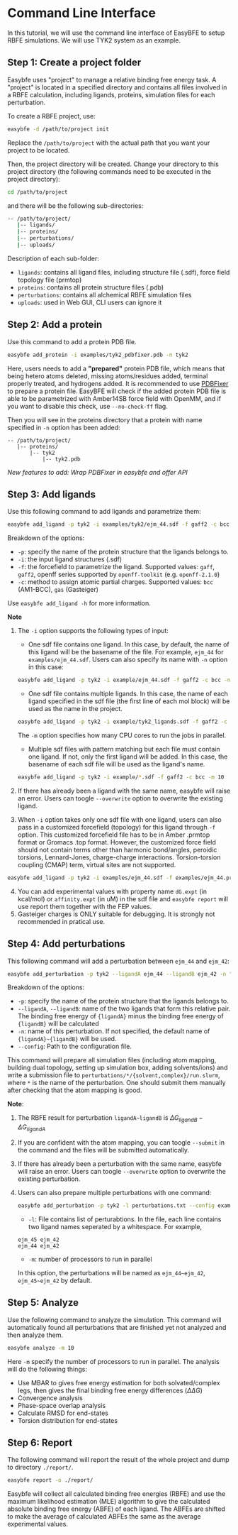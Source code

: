 # Command Line Interface

In this tutorial, we will use the command line interface of EasyBFE to setup RBFE simulations. We will use TYK2 system as an example.

## Step 1: Create a project folder

Easybfe uses "project" to manage a relative binding free energy task. A "project" is located in a specified directory and contains all files involved in a RBFE calculation, including ligands, proteins, simulation files for each perturbation.

To create a RBFE project, use:
```bash
easybfe -d /path/to/project init
```
Replace the `/path/to/project` with the actual path that you want your project to be located.

Then, the project directory will be created. Change your directory to this project directory (the following commands need to be executed in the project directory):
```bash
cd /path/to/project
```

and there will be the following sub-directories:

```bash
-- /path/to/project/
   |-- ligands/
   |-- proteins/
   |-- perturbations/
   |-- uploads/
```
Description of each sub-folder:
+ `ligands`: contains all ligand files, including structure file (.sdf), force field topology file (prmtop)
+ `proteins`: contains all protein structure files (.pdb)
+ `perturbations`: contains all alchemical RBFE simulation files
+ `uploads`: used in Web GUI, CLI users can ignore it

## Step 2: Add a protein

Use this command to add a protein PDB file.

```bash
easybfe add_protein -i examples/tyk2_pdbfixer.pdb -n tyk2
```
Here, users needs to add a **"prepared"** protein PDB file, which means that being hetero atoms deleted, missing atoms/residues added, terminal properly treated, and hydrogens added. It is recommended to use [PDBFixer](https://github.com/openmm/pdbfixer) to prepare a protein file. EasyBFE will check if the added protein PDB file is able to be parametrized with Amber14SB force field with OpenMM, and if you want to disable this check, use `--no-check-ff` flag.

Then you will see in the proteins directory that a protein with name specified in `-n` option has been added:

```
-- /path/to/project/
   |-- proteins/
       |-- tyk2
           |-- tyk2.pdb
```

*New features to add: Wrap PDBFixer in easybfe and offer API*

## Step 3: Add ligands

Use this following command to add ligands and parametrize them:
```bash
easybfe add_ligand -p tyk2 -i examples/tyk2/ejm_44.sdf -f gaff2 -c bcc
```
Breakdown of the options:
+ `-p`: specify the name of the protein structure that the ligands belongs to.
+ `-i`: the input ligand structures (.sdf)
+ `-f`: the forcefield to parametrize the ligand. Supported values: `gaff`, `gaff2`, openff series supported by `openff-toolkit` (e.g. `openff-2.1.0`)
+ `-c`: method to assign atomic partial charges. Supported values: `bcc` (AM1-BCC), `gas` (Gasteiger)

Use `easybfe add_ligand -h` for more information.

**Note**

1. The `-i` option supports the following types of input:

   + One sdf file contains one ligand. In this case, by default, the name of this ligand will be the basename of the file. For example, `ejm_44` for `examples/ejm_44.sdf`. Users can also specify its name with `-n` option in this case:

   ```bash
   easybfe add_ligand -p tyk2 -i example/ejm_44.sdf -f gaff2 -c bcc -n ejm_44_custom_name
   ```

   + One sdf file contains multiple ligands. In this case, the name of each ligand specified in the sdf file (the first line of each mol block) will be used as the name in the project.

   ```bash
   easybfe add_ligand -p tyk2 -i example/tyk2_ligands.sdf -f gaff2 -c bcc -m 10
   ```

   The `-m` option specifies how many CPU cores to run the jobs in parallel.

   + Multiple sdf files with pattern matching but each file must contain one ligand. If not, only the first ligand will be added. In this case, the basename of each sdf file will be used as the ligand's name.

   ```bash
   easybfe add_ligand -p tyk2 -i example/*.sdf -f gaff2 -c bcc -m 10
   ```

2. If there has already been a ligand with the same name, easybfe will raise an error. Users can toogle `--overwrite` option to overwrite the existing ligand.

3. When `-i` option takes only one sdf file with one ligand, users can also pass in a customized forcefield (topology) for this ligand through `-f` option. This customized forcefield file has to be in Amber .prmtop format or Gromacs .top format. However, the customized force field should not contain terms other than harmonic bond/angles, peroidic torsions, Lennard-Jones, charge-charge interactions. Torsion-torsion coupling (CMAP) term, virtual sites are not supported.

```bash
easybfe add_ligand -p tyk2 -i examples/ejm_44.sdf -f examples/ejm_44.prmtop
```
4. You can add experimental values with property name `dG.expt` (in kcal/mol) or `affinity.expt` (in uM) in the sdf file and `easybfe report` will use report them together with the FEP values. 
5. Gasteiger charges is ONLY suitable for debugging. It is strongly not recommended in pratical use. 

## Step 4: Add perturbations
This following command will add a perturbation between `ejm_44` and `ejm_42`:
```bash
easybfe add_perturbation -p tyk2 --ligandA ejm_44 --ligandB ejm_42 -n "ejm_44~ejm_42" --config examples/config_5ns.json
```
Breakdown of the options:
+ `-p`: specify the name of the protein structure that the ligands belongs to.
+ `--ligandA`, `--ligandB`: name of the two ligands that form this relative pair. The binding free energy of `{ligandA}` minus the binding free energy of `{ligandB}` will be calculated
+ `-n`: name of this perturbation. If not specified, the default name of `{ligandA}~{ligandB}` will be used. 
+ `--config`: Path to the configuration file.

This command will prepare all simulation files (including atom mapping, building dual topology, setting up simulation box, adding solvents/ions) and write a submission file to `perturbations/*/{solvent,complex}/run.slurm`, where `*` is the name of the perturbation. One should submit them manually after checking that the atom mapping is good. 

**Note**:

1. The RBFE result for perturbation `ligandA~ligandB` is $\Delta G_{ligandB}-\Delta G_{ligandA}$
2. If you are confident with the atom mapping, you can toogle `--submit` in the command and the files will be submitted automatically. 
3. If there has already been a perturbation with the same name, easybfe will raise an error. Users can toogle `--overwrite` option to overwrite the existing perturbation.
4. Users can also prepare multiple perturbations with one command:

   ```bash
   easybfe add_perturbation -p tyk2 -l perturbations.txt --config example/config_5ns.json -m 2
   ```

   + `-l`: File contains list of perturabtions. In the file, each line contains two ligand names seperated by a whitespace. For example,

   ```
   ejm_45 ejm_42
   ejm_44 ejm_42
   ```

   + `-m`: number of processors to run in parallel 

   In this option, the perturbations will be named as `ejm_44~ejm_42`, `ejm_45~ejm_42` by default.

## Step 5: Analyze
Use the following command to analyze the simulation. This command will automatically found all perturbations that are finished yet not analyzed and then analyze them. 
```bash
easybfe analyze -m 10
```
Here `-m` specify the number of processors to run in parallel. The analysis will do the following things:

+ Use MBAR to gives free energy estimation for both solvated/complex legs, then gives the final binding free energy differences ($\Delta\Delta G$)
+ Convergence analysis
+ Phase-space overlap analysis
+ Calculate RMSD for end-states
+ Torsion distribution for end-states 

## Step 6: Report
The following command will report the result of the whole project and dump to directory `./report/`.

```bash
easybfe report -o ./report/
```

Easybfe will collect all calculated binding free energies (RBFE) and use the maximum likelihood estimation (MLE) algorithm to give the calculated absolute binding free energy (ABFE) of each ligand. The ABFEs are shifted to make the average of calculated ABFEs the same as the average experimental values.
